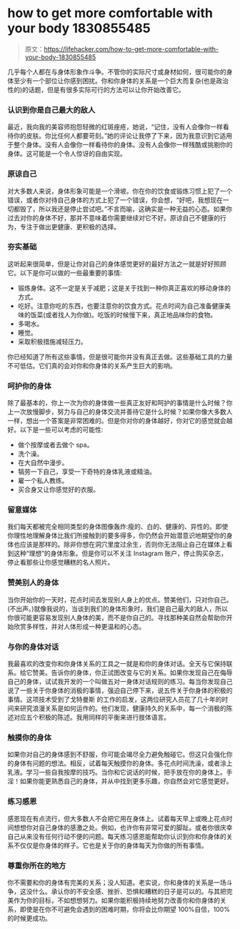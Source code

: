 # how to get more comfortable with your body 1830855485

> 原文：<https://lifehacker.com/how-to-get-more-comfortable-with-your-body-1830855485>

几乎每个人都在与身体形象作斗争。不管你的实际尺寸或身材如何，很可能你的身体至少有一个部位让你感到困扰。你和你身体的关系是一个巨大而复杂(也是政治性的)的话题，但是有很多实际可行的方法可以让你开始改善它。

### **认识到你是自己最大的敌人**

最近，我向我的美容师抱怨轻微的红斑痤疮，她说，“记住，没有人会像你一样看待你的皮肤。你比任何人都要苛刻。”她的评论让我停了下来，因为我意识到它适用于整个身体。没有人会像你一样看待你的身体。没有人会像你一样残酷或挑剔你的身体。这可能是一个令人惊讶的自由实现。



### **原谅自己**

对大多数人来说，身体形象可能是一个滑坡。你在你的饮食或锻炼习惯上犯了一个错误，或者你对待自己身体的方式上犯了一个错误，你会想，“好吧，我想现在一切都毁了，所以我还是停止尝试吧。”不言而喻，这确实是一种无益的心态。如果你过去对你的身体不好，那并不意味着你需要继续对它不好。原谅自己不健康的行为，专注于做出更健康、更积极的选择。

### **夯实基础**

这听起来很简单，但是让你对自己的身体感觉更好的最好方法之一就是好好照顾它。以下是你可以做的一些最重要的事情:



*   锻炼身体。这不一定是关于减肥；这是关于找到一种你真正喜欢的移动身体的方式。
*   吃好。注意你吃的东西，也要注意你的饮食方式。花点时间为自己准备健康美味的饭菜(或者找人为你做)。吃饭的时候慢下来，真正地品味你的食物。
*   多喝水。
*   睡觉。
*   采取积极措施减轻压力。

你已经知道了所有这些事情，但是很可能你并没有真正去做。这些基础工具的力量不可低估。它们真的会对你和你身体的关系产生巨大的影响。

### **呵护你的身体**

除了最基本的，你上一次为你的身体做一些真正友好和呵护的事情是什么时候？你上一次放慢脚步，努力与自己的身体交流并善待它是什么时候？如果你像大多数人一样，想出一个答案是非常困难的。但是你对你的身体越好，你对它的感觉就会越好。以下是一些可以考虑的可能性:

*   做个按摩或者去做个 spa。
*   洗个澡。
*   在大自然中漫步。
*   犒劳一下自己，享受一下奇特的身体乳液或精油。
*   雇一个私人教练。
*   买合身又让你感觉好的衣服。

### **留意媒体**

我们每天都被完全相同类型的身体图像轰炸:瘦的、白的、健康的、异性的。即使你理性地理解身体比我们所接触到的要多得多，你仍然会开始潜意识地期望你的身体也应该是那样的。除非你想在洞穴里度过余生，否则你无法阻止自己在媒体上看到这种“理想”的身体形象。但是你可以不关注 Instagram 账户，停止购买杂志，停止看那些让你感觉糟糕的名人照片。



### **赞美别人的身体**

当你开始你的一天时，花点时间去发现别人身上的优点。赞美他们，只对你自己。(不出声。)就像我说的，当谈到我们的身体形象时，我们是自己最大的敌人，所以你很可能更容易发现别人身体的美，而不是你自己的。寻找那种美自然会帮助你开始欣赏多样性，并对人体形成一种更温和的心态。

### **与你的身体对话**

我最喜欢的改变你和你身体关系的工具之一就是和你的身体对话。全天与它保持联系。给它赞美。告诉你的身体，你正试图改变与它的关系。如果你发现自己在侮辱自己的身体，试试我开发的一个叫做五对一身体对话规则的练习。每当你发现自己说了一些关于你身体的消极的事情，强迫自己停下来，说五件关于你身体的积极的事情。这项技术受到了戈特曼斯 的工作的启发，这两位研究人员花了几十年的时间来研究浪漫关系是如何运作的。他们发现，健康持久的关系中，每一个消极的陈述对应五个积极的陈述。我用同样的平衡来进行肢体语言。

### **触摸你的身体**

如果你对自己的身体感到不舒服，你可能会竭尽全力避免触碰它。但这只会强化你的身体有问题的想法。相反，试着每天触摸你的身体。多花点时间洗澡，或者涂上乳液。学习一些自我按摩的技巧。当你和它说话的时候，把手放在你的身体上。手淫！如果你能更熟悉自己的身体，并从中找到更多乐趣，你自然会对它感觉更好。

### **练习感恩**

感恩现在有点流行，但大多数人不会把它用在身体上。试着每天早上或晚上花点时间想想你对自己身体的感激之处。例如，也许你有非常可爱的脚趾。或者你很庆幸自己从来没有任何行动不便的问题。每天练习感恩能帮助你认识到你和你身体的关系不仅仅是你身体的样子。它也是关于你的身体每天为你做的所有事情。



### **尊重你所在的地方**

你不需要和你的身体有完美的关系；没人知道。老实说，你和身体的关系是一场斗争，这没什么。承认你的不安全感、挫折、恐惧和糟糕的日子是可以的。与其把完美作为你的目标，不如想想努力。如果你能积极持续地努力改善你和你身体的关系，即使是在你不可避免会遇到的困难时期，你将会比你期望 100%自信，100%的时候更成功。